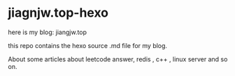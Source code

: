 # jiagnjw.top-hexo
here is my blog:
<a>jiangjw.top<a>

this repo contains the hexo source .md file for my blog.

About some articles about leetcode answer, redis , c++ , linux server and so on.
